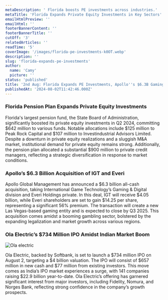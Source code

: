 ```yaml
---
metaDescription: ' Florida boosts PE investments across industries.'
metaTitle: 'Florida Expands Private Equity Investments in Key Sectors'
emailHtmlPreview: ''
emailHtml: ''
footerBannerContent: ''
footerBannerTitle: ''
cutOff: '3'
relatedArticles: ''
readTime: '5'
coverImage: '/images/florida-pe-investments-k0OT.webp'
description: ''
slug: 'florida-expands-pe-investments'
author:
  name: 'Camy'
  picture: ''
status: 'published'
title: '2nd Aug: Florida Expands PE Investments, Apollo''s $6.3B Gaming Deal '
publishedAt: '2024-08-02T11:42:46.000Z'
---
```


### Florida Pension Plan Expands Private Equity Investments

Florida's largest pension fund, the State Board of Administration, significantly boosted its private equity investments in Q2 2024, committing $642 million to various funds. Notable allocations include $125 million to Peak Rock Capital and $107 million to Investindustrial Advisors Limited. Despite a downturn in private equity realizations and a sluggish M&A market, institutional demand for private equity remains strong. Additionally, the pension plan allocated a substantial $900 million to private credit managers, reflecting a strategic diversification in response to market conditions.

### Apollo’s $6.3 Billion Acquisition of IGT and Everi

Apollo Global Management has announced a $6.3 billion all-cash acquisition, taking International Game Technology’s Gaming & Digital division and Everi Holdings private. In this deal, IGT will receive $4.05 billion, while Everi shareholders are set to gain $14.25 per share, representing a significant 56% premium. The transaction will create a new Las Vegas-based gaming entity and is expected to close by Q3 2025. This acquisition comes amidst a booming gambling sector, bolstered by the expanding legalization and market growth across various regions.

### Ola Electric’s $734 Million IPO Amidst Indian Market Boom

![Ola electric](/images/florida-pe-investments-k1OD.webp)

Ola Electric, backed by Softbank, is set to launch a $734 million IPO on August 2, targeting a $4 billion valuation. The IPO will consist of $657 million in new cash and $77 million from existing investors. This move comes as India’s IPO market experiences a surge, with 141 companies raising $22.9 billion year-to-date. Ola Electric’s offering has garnered significant interest from major investors, including Fidelity, Nomura, and Norges Bank, reflecting strong confidence in the company’s growth prospects.